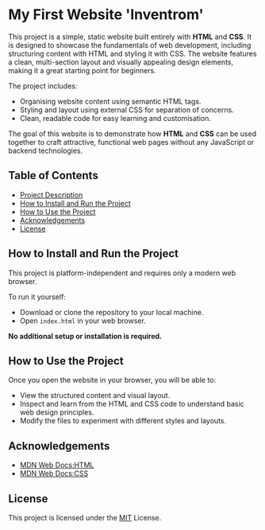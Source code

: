# My First Website 'Inventrom'

This project is a simple, static website built entirely with **HTML** and **CSS**. It is designed to showcase the fundamentals of web development, including structuring content with HTML and styling it with CSS. The website features a clean, multi-section layout and visually appealing design elements, making it a great starting point for beginners.

The project includes:
- Organising website content using semantic HTML tags.
- Styling and layout using external CSS for separation of concerns.
- Clean, readable code for easy learning and customisation.
    
The goal of this website is to demonstrate how **HTML** and **CSS** can be used together to craft attractive, functional web pages without any JavaScript or backend technologies.

## Table of Contents

- [Project Description](#my-first-website-inventrom)
- [How to Install and Run the Project](#how-to-install-and-run-the-project)
- [How to Use the Project](#how-to-use-the-project)
- [Acknowledgements](#acknowledgements)
- [License](#license)

## How to Install and Run the Project

This project is platform-independent and requires only a modern web browser.

To run it yourself:
- Download or clone the repository to your local machine.
- Open `index.html` in your web browser.

**No additional setup or installation is required.**

## How to Use the Project

Once you open the website in your browser, you will be able to:
- View the structured content and visual layout.
- Inspect and learn from the HTML and CSS code to understand basic web design principles.
- Modify the files to experiment with different styles and layouts.

## Acknowledgements

 - [MDN Web Docs:HTML](https://developer.mozilla.org/docs/Web/HTML)
 - [MDN Web Docs:CSS](https://developer.mozilla.org/docs/Web/CSS)

## License
This project is licensed under the [MIT](LICENSE) License.
